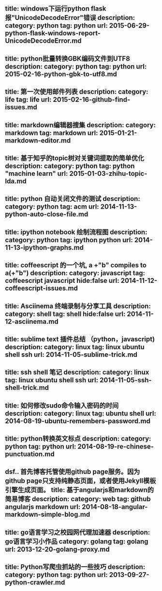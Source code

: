 title: windows下运行python flask报"UnicodeDecodeError"错误
description:
category: python
tag: python
url: 2015-06-29-python-flask-windows-report-UnicodeDecodeError.md
-------
title: python批量转换GBK编码文件到UTF8
description:
category: python
tag: python
url: 2015-02-16-python-gbk-to-utf8.md
-------
title: 第一次使用邮件列表
description:
category: life
tag: life
url: 2015-02-16-github-find-issues.md
-------
title: markdown编辑器搜集
description:
category: markdown
tag: markdown
url: 2015-01-21-markdown-editor.md
-------
title: 基于知乎的topic树对关键词提取的简单优化
description:
category: python
tag: python "machine learn"
url: 2015-01-03-zhihu-topic-lda.md
-------
title: python 自动关闭文件的测试
description:
category: python
tag: acm
url: 2014-11-13-python-auto-close-file.md
-------
title: ipython notebook 绘制流程图
description:
category: python
tag: ipython python
url: 2014-11-13-ipython-graphs.md
-------
title: coffeescript 的一个坑, a +"b" compiles to a(+"b")
description:
category: javascript
tag: coffeescript javascript
hide:false
url: 2014-11-12-coffeescript-issues.md
-------
title: Asciinema 终端录制与分享工具
description:
category: shell
tag: shell
hide:false
url: 2014-11-12-asciinema.md
-------
title: sublime text 插件总结 （python，javascript)
description:
category: linux
tag: linux ubuntu shell ssh
url: 2014-11-05-sublime-trick.md
-------
title: ssh shell 笔记
description:
category: linux
tag: linux ubuntu shell ssh
url: 2014-11-05-ssh-shell-trick.md
-------
title: 如何修改sudo命令输入密码的时间
description:
category: linux
tag: ubuntu shell
url: 2014-08-19-ubuntu-remembers-password.md
-------
title: python转换英文标点
description:
category: python
tag: python
url: 2014-08-19-re-chinese-punctuation.md
-------
dsf.. 首先博客托管使用github page服务。因为github page只支持纯静态页面，或者使用Jekyll模板引擎生成页面。
title: 基于angularjs和markdown的简易博客
description:
category: web
tag: github angularjs markdown
url: 2014-08-18-angular-markdown-simple-blog.md
-------
title: go语言学习之校园网代理加速器
description: go语言学习小作品
category: golang
tag: golang
url: 2013-12-20-golang-proxy.md
-------
title: Python写爬虫抓站的一些技巧
description:
category: python
tag: python
url: 2013-09-27-python-crawler.md
-------

